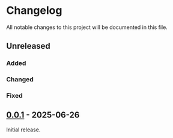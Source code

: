 # Changelog

All notable changes to this project will be documented in this file.

## Unreleased

### Added

### Changed

### Fixed

## [0.0.1](https://github.com/flowerysong/pam_okta_auth/releases/tag/v0.0.1) - 2025-06-26

Initial release.

